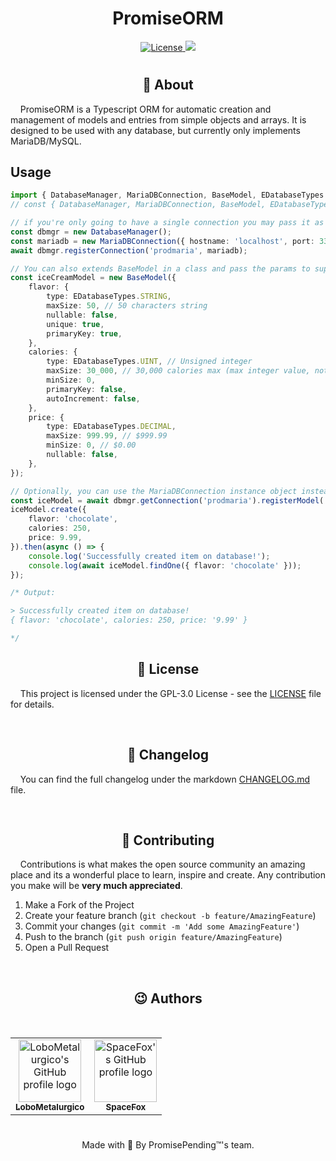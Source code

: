 <h1 align="center">PromiseORM</h1>

<p align="center">
  <a href="">
    <img src="https://img.shields.io/github/license/PromisePending/PromiseORM?style=flat-square&color=0394fc" alt="License" />
  </a>
  <a href="https://discord.gg/qUMUJW2XgF">
    <img src="https://img.shields.io/discord/866707606433562634?style=flat-square&color=7289da&logo=discord&logoColor=FFFFFF"/>
  </a>
</p>

#

<h2 align="center">📖 About</h2>

&nbsp;&nbsp;&nbsp;&nbsp;PromiseORM is a Typescript ORM for automatic creation and management of models and entries from simple objects and arrays.
It is designed to be used with any database, but currently only implements MariaDB/MySQL.

## Usage

```typescript
import { DatabaseManager, MariaDBConnection, BaseModel, EDatabaseTypes } from 'promiseorm';
// const { DatabaseManager, MariaDBConnection, BaseModel, EDatabaseTypes } = require('promiseorm');

// if you're only going to have a single connection you may pass it as parameter in DatabaseManager constructor and it will automatically register it under the name 'default'
const dbmgr = new DatabaseManager();
const mariadb = new MariaDBConnection({ hostname: 'localhost', port: 3306, username: 'username', password: 'password', database: 'database' });
await dbmgr.registerConnection('prodmaria', mariadb);

// You can also extends BaseModel in a class and pass the params to super() if you wish to instantiate your models all a once somewhere else.
const iceCreamModel = new BaseModel({
    flavor: {
        type: EDatabaseTypes.STRING,
        maxSize: 50, // 50 characters string
        nullable: false,
        unique: true,
        primaryKey: true,
    },
    calories: {
        type: EDatabaseTypes.UINT, // Unsigned integer
        maxSize: 30_000, // 30,000 calories max (max integer value, not byte size!)
        minSize: 0,
        primaryKey: false,
        autoIncrement: false,
    },
    price: {
        type: EDatabaseTypes.DECIMAL,
        maxSize: 999.99, // $999.99
        minSize: 0, // $0.00
        nullable: false,
    },
});

// Optionally, you can use the MariaDBConnection instance object instead of calling get connection.
const iceModel = await dbmgr.getConnection('prodmaria').registerModel('icecream', iceCreamModel);
iceModel.create({
    flavor: 'chocolate',
    calories: 250,
    price: 9.99,
}).then(async () => {
    console.log('Successfully created item on database!');
    console.log(await iceModel.findOne({ flavor: 'chocolate' }));
});

/* Output:

> Successfully created item on database!
{ flavor: 'chocolate', calories: 250, price: '9.99' }

*/
```

<h2 align="center">📝 License</h2>

&nbsp;&nbsp;&nbsp;&nbsp;This project is licensed under the GPL-3.0 License - see the [LICENSE](/LICENSE) file for details.

<br>

<h2 align="center">📜 Changelog</h2>

&nbsp;&nbsp;&nbsp;&nbsp;You can find the full changelog under the markdown [CHANGELOG.md](/CHANGELOG.md) file.

<br>

<h2 align="center">🤝 Contributing</h2>

&nbsp;&nbsp;&nbsp;&nbsp;Contributions is what makes the open source community an amazing place and its a wonderful place to learn, inspire and create. Any contribution you make will be **very much appreciated**.

1. Make a Fork of the Project
2. Create your feature branch (`git checkout -b feature/AmazingFeature`)
3. Commit your changes (`git commit -m 'Add some AmazingFeature'`)
4. Push to the branch (`git push origin feature/AmazingFeature`)
5. Open a Pull Request

<br>

<h2 align="center">😉 Authors</h2>

<br>

<table align="center">
  <tr>
    <td align="center">
      <a href="https://github.com/LoboMetalurgico">
        <img src="https://avatars.githubusercontent.com/u/43734867?v=4" width="100px;" alt="LoboMetalurgico's GitHub profile logo"/>
        <br />
        <sub>
          <b>LoboMetalurgico</b>
        </sub>
      </a>
    </td>
    <td align="center">
      <a href="https://github.com/spacefox1">
        <img src="https://avatars.githubusercontent.com/u/44732812?v=4" width="100px;" alt="SpaceFox's GitHub profile logo"/>
        <br />
        <sub>
          <b>SpaceFox</b>
        </sub>
      </a>
    </td>
  </tr>
</table>

#

<p align="center">Made with 💜 By PromisePending™'s team.</p>
